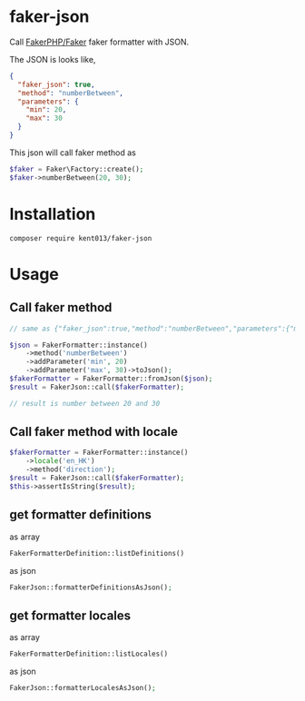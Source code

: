 # faker-json
Call [FakerPHP/Faker](https://github.com/FakerPHP/Faker) faker formatter with JSON.

The JSON is looks like,

```json
{
  "faker_json": true,
  "method": "numberBetween",
  "parameters": {
    "min": 20,
    "max": 30
  }
}
```

This json will call faker method as

```php
$faker = Faker\Factory::create();
$faker->numberBetween(20, 30);
```

# Installation

```
composer require kent013/faker-json
```

# Usage

## Call faker method

```php
// same as {"faker_json":true,"method":"numberBetween","parameters":{"min":20,"max":30}}

$json = FakerFormatter::instance()
    ->method('numberBetween')
    ->addParameter('min', 20)
    ->addParameter('max', 30)->toJson(); 
$fakerFormatter = FakerFormatter::fromJson($json);
$result = FakerJson::call($fakerFormatter);

// result is number between 20 and 30
```

## Call faker method with locale
```php
$fakerFormatter = FakerFormatter::instance()
    ->locale('en_HK')
    ->method('direction');
$result = FakerJson::call($fakerFormatter);
$this->assertIsString($result);
```

## get formatter definitions
as array

```php
FakerFormatterDefinition::listDefinitions()
```

as json

```php
FakerJson::formatterDefinitionsAsJson();
```

## get formatter locales
as array

```php
FakerFormatterDefinition::listLocales()
```

as json
```php
FakerJson::formatterLocalesAsJson();
```
